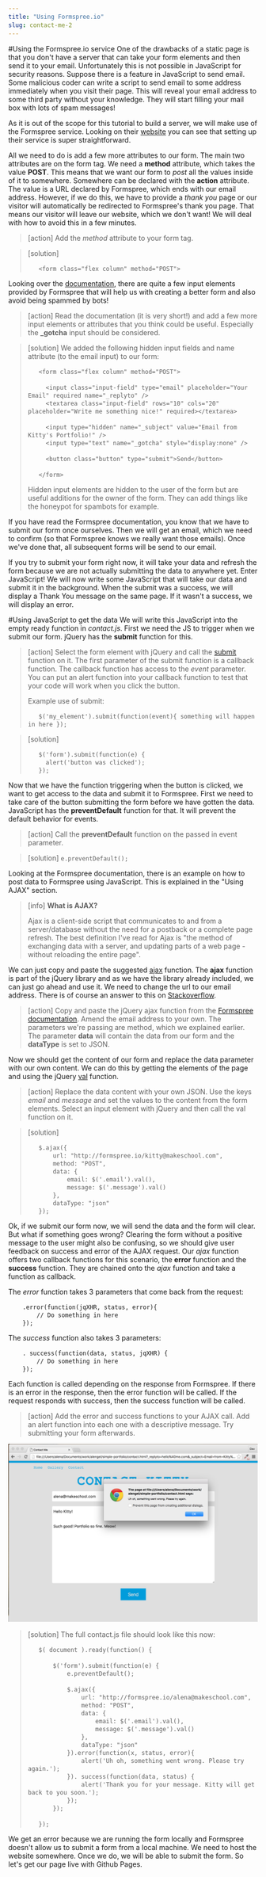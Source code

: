 ```yaml
---
title: "Using Formspree.io"
slug: contact-me-2
---     
```


#Using the Formspree.io service
One of the drawbacks of a static page is that you don't have a server that can take your form elements and then send it to your email. Unfortunately this is not possible in JavaScript for security reasons. Suppose there is a feature in JavaScript to send email. Some malicious coder can write a script to send email to some address immediately when you visit their page. This will reveal your email address to some third party without your knowledge. They will start filling your mail box with lots of spam messages!

As it is out of the scope for this tutorial to build a server, we will make use of the Formspree service. Looking on their [website](http://formspree.io/) you can see that setting up their service is super straightforward.

All we need to do is add a few more attributes to our form. The main two attributes are on the form tag. We need a **method** attribute, which takes the value **POST**. This means that we want our form to *post* all the values inside of it to somewhere. Somewhere can be declared with the **action** attribute. The value is a URL declared by Formspree, which ends with our email address. However, if we do this, we have to provide a *thank you* page or our visitor will automatically be redirected to Formspree's thank you page. That means our visitor will leave our website, which we don't want! We will deal with how to avoid this in a few minutes.

> [action]
> Add the *method* attribute to your form tag.

<!-- Comment to break actionable boxes. -->

> [solution]
> ```
>    <form class="flex column" method="POST">
> ```

Looking over the [documentation](http://formspree.io/), there are quite a few input elements provided by Formspree that will help us with creating a better form and also avoid being spammed by bots!

> [action]
> Read the documentation (it is very short!) and add a few more input elements or attributes that you think could be useful. Especially the **_gotcha** input should be considered. 

<!-- Comment to break actionable boxes. -->

> [solution]
> We added the following hidden input fields and name attribute (to the email input) to our form:
> ```
>    <form class="flex column" method="POST">
>                    
>      <input class="input-field" type="email" placeholder="Your Email" required name="_replyto" />
>      <textarea class="input-field" rows="10" cols="20" placeholder="Write me something nice!" required></textarea>
>    
>      <input type="hidden" name="_subject" value="Email from Kitty's Portfolio!" />
>      <input type="text" name="_gotcha" style="display:none" />
>    
>      <button class="button" type="submit">Send</button>
> 
>    </form>
> ```
> Hidden input elements are hidden to the user of the form but are useful additions for the owner of the form. They can add things like the honeypot for spambots for example.

If you have read the Formspree documentation, you know that we have to submit our form once ourselves. Then we will get an email, which we need to confirm (so that Formspree knows we really want those emails). Once we've done that, all subsequent forms will be send to our email. 

If you try to submit your form right now, it will take your data and refresh the form because we are not actually submitting the data to anywhere yet. Enter JavaScript! We will now write some JavaScript that will take our data and submit it in the background. When the submit was a success, we will display a Thank You message on the same page. If it wasn't a success, we will display an error.

#Using JavaScript to get the data
We will write this JavaScript into the empty ready function in *contact.js*. First we need the JS to trigger when we submit our form. jQuery has the **submit** function for this. 

> [action]
> Select the form element with jQuery and call the [submit](https://api.jquery.com/submit/) function on it. The first parameter of the submit function is a callback function. The callback function has access to the *event* parameter. You can put an alert function into your callback function to test that your code will work when you click the button.
> 
> Example use of submit:
> ```
>    $('my_element').submit(function(event){ something will happen in here });
> ```

<!-- Comment to break actionable boxes. -->

> [solution]
> ```
>    $('form').submit(function(e) {
>      alert('button was clicked');  
>    });
> ```

Now that we have the function triggering when the button is clicked, we want to get access to the data and submit it to Formspree. First we need to take care of the button submitting the form before we have gotten the data. JavaScript has the **preventDefault** function for that. It will prevent the default behavior for events. 

> [action]
> Call the **preventDefault** function on the passed in event parameter.

<!-- Comment to break actionable boxes. -->

> [solution]
> `e.preventDefault();`

Looking at the Formspree documentation, there is an example on how to post data to Formspree using JavaScript. This is explained in the "Using AJAX" section. 

> [info]
> **What is AJAX?**
> 
> Ajax is a client-side script that communicates to and from a server/database without the need for a postback or a complete page refresh. The best definition I've read for Ajax is "the method of exchanging data with a server, and updating parts of a web page - without reloading the entire page".

We can just copy and paste the suggested [ajax](https://api.jquery.com/jQuery.ajax/) function. The **ajax** function is part of the jQuery library and as we have the library already included, we can just go ahead and use it. We need to change the url to our email address. There is of course an answer to this on [Stackoverflow](http://stackoverflow.com/questions/1510011/how-does-ajax-work).

> [action]
> Copy and paste the jQuery ajax function from the [Formspree documentation](http://formspree.io/). Amend the email address to your own. The parameters we're passing are method, which we explained earlier. The parameter **data** will contain the data from our form and the **dataType** is set to JSON.

Now we should get the content of our form and replace the data parameter with our own content. We can do this by getting the elements of the page and using the jQuery [val](https://api.jquery.com/val/) function.

> [action]
> Replace the data content with your own JSON. Use the keys *email* and *message* and set the values to the content from the form elements. Select an input element with jQuery and then call the val function on it.

<!-- Comment to break actionable boxes. -->

> [solution]
> ```
>    $.ajax({
>        url: "http://formspree.io/kitty@makeschool.com", 
>        method: "POST",
>        data: {
>            email: $('.email').val(),
>            message: $('.message').val()
>        },
>        dataType: "json"
>    });
> ```

Ok, if we submit our form now, we will send the data and the form will clear. But what if something goes wrong? Clearing the form without a positive message to the user might also be confusing, so we should give user feedback on success and error of the AJAX request. Our *ajax* function offers two callback functions for this scenario, the **error** function and the **success** function. They are chained onto the *ajax* function and take a function as callback.

The *error* function takes 3 parameters that come back from the request:
```
    .error(function(jqXHR, status, error){
        // Do something in here
    });
```

The *success* function also takes 3 parameters:
```
    . success(function(data, status, jqXHR) {
        // Do something in here
    });
```

Each function is called depending on the response from Formspree. If there is an error in the response, then the error function will be called. If the request responds with success, then the success function will be called.

> [action]
> Add the error and success functions to your AJAX call. Add an alert function into each one with a descriptive message. Try submitting your form afterwards.

![Error on submit](./5-error-on-submit.png "Error on submit")

> [solution]
> The full contact.js file should look like this now: 
> ```
>    $( document ).ready(function() {
>        
>        $('form').submit(function(e) {
>            e.preventDefault();
>    
>            $.ajax({
>                url: "http://formspree.io/alena@makeschool.com", 
>                method: "POST",
>                data: {
>                    email: $('.email').val(),
>                    message: $('.message').val()
>                },
>                dataType: "json"
>            }).error(function(x, status, error){
>                alert('Uh oh, something went wrong. Please try again.');
>            }). success(function(data, status) {
>                alert('Thank you for your message. Kitty will get back to you soon.');
>            });
>        });
>        
>    });
> ```

We get an error because we are running the form locally and Formspree doesn't allow us to submit a form from a local machine. We need to host the website somewhere. Once we do, we will be able to submit the form. So let's get our page live with Github Pages.
